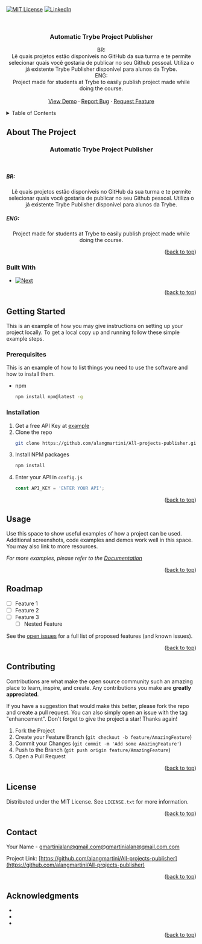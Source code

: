 <a name="readme-top"></a>

[![MIT License][license-shield]][license-url]
[![LinkedIn][linkedin-shield]][linkedin-url]



<!-- PROJECT LOGO -->
<br />
<div align="center">

<h3 align="center">Automatic Trybe Project Publisher</h3>

  <p align="center">
    BR:
    <br />
      Lê quais projetos estão disponíveis no GitHub da sua turma
      e te permite selecionar quais você gostaria de publicar no seu Github pessoal.
      Utiliza o já existente Trybe Publisher disponível para alunos da Trybe.
    <br />
    ENG:
    <br />
        Project made for students at Trybe to easily publish project made while doing the course.
    <br />
    <br />
    <a href="https://github.com/alangmartini/All-projects-publisher">View Demo</a>
    ·
    <a href="https://github.com/alangmartini/All-projects-publisher/issues">Report Bug</a>
    ·
    <a href="https://github.com/alangmartini/All-projects-publisher/issues">Request Feature</a>
  </p>
</div>



<!-- TABLE OF CONTENTS -->
<details>
  <summary>Table of Contents</summary>
  <ol>
    <li>
      <a href="#about-the-project">About The Project</a>
      <ul>
        <li><a href="#built-with">Built With</a></li>
      </ul>
    </li>
    <li>
      <a href="#getting-started">Getting Started</a>
      <ul>
        <li><a href="#prerequisites">Prerequisites</a></li>
        <li><a href="#installation">Installation</a></li>
      </ul>
    </li>
    <li><a href="#usage">Usage</a></li>
    <li><a href="#license">License</a></li>
    <li><a href="#contact">Contact</a></li>
  </ol>
</details>



<!-- ABOUT THE PROJECT -->
## About The Project
<h3 align="center">Automatic Trybe Project Publisher</h3>
    <br />
<div align="center">
    <h5 align="left">BR:</h5>
      Lê quais projetos estão disponíveis no GitHub da sua turma
      e te permite selecionar quais você gostaria de publicar no seu Github pessoal.
      Utiliza o já existente Trybe Publisher disponível para alunos da Trybe.
    <h5 align="left">ENG:</h5>
        Project made for students at Trybe to easily publish project made while doing the course.
</div>
<p align="right">(<a href="#readme-top">back to top</a>)</p>



### Built With

* [![Next][Next.js]][Next-url]

<p align="right">(<a href="#readme-top">back to top</a>)</p>

<!-- GETTING STARTED -->
## Getting Started

This is an example of how you may give instructions on setting up your project locally.
To get a local copy up and running follow these simple example steps.

### Prerequisites

This is an example of how to list things you need to use the software and how to install them.
* npm
  ```sh
  npm install npm@latest -g
  ```

### Installation

1. Get a free API Key at [example](https://example.com)
2. Clone the repo
   ```sh
   git clone https://github.com/alangmartini/All-projects-publisher.git
   ```
3. Install NPM packages
   ```sh
   npm install
   ```
4. Enter your API in `config.js`
   ```js
   const API_KEY = 'ENTER YOUR API';
   ```

<p align="right">(<a href="#readme-top">back to top</a>)</p>



<!-- USAGE EXAMPLES -->
## Usage

Use this space to show useful examples of how a project can be used. Additional screenshots, code examples and demos work well in this space. You may also link to more resources.

_For more examples, please refer to the [Documentation](https://example.com)_

<p align="right">(<a href="#readme-top">back to top</a>)</p>



<!-- ROADMAP -->
## Roadmap

- [ ] Feature 1
- [ ] Feature 2
- [ ] Feature 3
    - [ ] Nested Feature

See the [open issues](https://github.com/alangmartini/All-projects-publisher/issues) for a full list of proposed features (and known issues).

<p align="right">(<a href="#readme-top">back to top</a>)</p>



<!-- CONTRIBUTING -->
## Contributing

Contributions are what make the open source community such an amazing place to learn, inspire, and create. Any contributions you make are **greatly appreciated**.

If you have a suggestion that would make this better, please fork the repo and create a pull request. You can also simply open an issue with the tag "enhancement".
Don't forget to give the project a star! Thanks again!

1. Fork the Project
2. Create your Feature Branch (`git checkout -b feature/AmazingFeature`)
3. Commit your Changes (`git commit -m 'Add some AmazingFeature'`)
4. Push to the Branch (`git push origin feature/AmazingFeature`)
5. Open a Pull Request

<p align="right">(<a href="#readme-top">back to top</a>)</p>



<!-- LICENSE -->
## License

Distributed under the MIT License. See `LICENSE.txt` for more information.

<p align="right">(<a href="#readme-top">back to top</a>)</p>



<!-- CONTACT -->
## Contact

Your Name - gmartinialan@gmail.com@gmartinialan@gmail.com.com

Project Link: [https://github.com/alangmartini/All-projects-publisher](https://github.com/alangmartini/All-projects-publisher)

<p align="right">(<a href="#readme-top">back to top</a>)</p>



<!-- ACKNOWLEDGMENTS -->
## Acknowledgments

* []()
* []()
* []()

<p align="right">(<a href="#readme-top">back to top</a>)</p>



<!-- MARKDOWN LINKS & IMAGES -->
<!-- https://www.markdownguide.org/basic-syntax/#reference-style-links -->
[contributors-shield]: https://img.shields.io/github/contributors/alangmartini/All-projects-publisher.svg?style=for-the-badge
[contributors-url]: https://github.com/alangmartini/All-projects-publisher/graphs/contributors
[forks-shield]: https://img.shields.io/github/forks/alangmartini/All-projects-publisher.svg?style=for-the-badge
[forks-url]: https://github.com/alangmartini/All-projects-publisher/network/members
[stars-shield]: https://img.shields.io/github/stars/alangmartini/All-projects-publisher.svg?style=for-the-badge
[stars-url]: https://github.com/alangmartini/All-projects-publisher/stargazers
[issues-shield]: https://img.shields.io/github/issues/alangmartini/All-projects-publisher.svg?style=for-the-badge
[issues-url]: https://github.com/alangmartini/All-projects-publisher/issues
[license-shield]: https://img.shields.io/github/license/alangmartini/All-projects-publisher.svg?style=for-the-badge
[license-url]: https://github.com/alangmartini/All-projects-publisher/blob/master/LICENSE.txt
[linkedin-shield]: https://img.shields.io/badge/-LinkedIn-black.svg?style=for-the-badge&logo=linkedin&colorB=555
[linkedin-url]: https://linkedin.com/in/alangmartini
[product-screenshot]: images/screenshot.png
[Next.js]: https://img.shields.io/badge/Javascript-35495E?style=for-the-badge&logo=js&logoColor=4FC08D
[Next-url]: https://www.javascript.com/
[React.js]: https://img.shields.io/badge/React-20232A?style=for-the-badge&logo=react&logoColor=61DAFB
[React-url]: https://reactjs.org/
[Vue.js]: https://img.shields.io/badge/Javascript-35495E?style=for-the-badge&logo=js&logoColor=4FC08D
[Vue-url]: https://vuejs.org/
[Angular.io]: https://img.shields.io/badge/Angular-DD0031?style=for-the-badge&logo=angular&logoColor=white
[Angular-url]: https://angular.io/
[Svelte.dev]: https://img.shields.io/badge/Svelte-4A4A55?style=for-the-badge&logo=svelte&logoColor=FF3E00
[Svelte-url]: https://svelte.dev/
[Laravel.com]: https://img.shields.io/badge/Laravel-FF2D20?style=for-the-badge&logo=laravel&logoColor=white
[Laravel-url]: https://laravel.com
[Bootstrap.com]: https://img.shields.io/badge/Bootstrap-563D7C?style=for-the-badge&logo=bootstrap&logoColor=white
[Bootstrap-url]: https://getbootstrap.com
[JQuery.com]: https://img.shields.io/badge/jQuery-0769AD?style=for-the-badge&logo=jquery&logoColor=white
[JQuery-url]: https://jquery.com 
